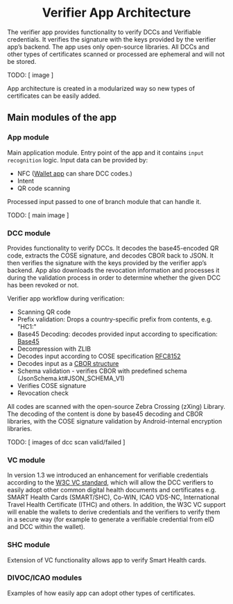 <h1 align="center">
    Verifier App Architecture
</h1>

The verifier app provides functionality to verify DCCs and Verifiable credentials. It verifies the signature with the keys provided by the verifier app’s backend. The app uses only open-source libraries. All DCCs and other types of certificates scanned or processed are ephemeral and will not be stored.

TODO: [ image ]

App architecture is created in a modularized way so new types of certificates can be easily added. 

## Main modules of the app 

### App module

Main application module. Entry point of the app and it contains `input recognition`  logic. 
Input data can be provided by: 

- NFC ([Wallet app](https://github.com/eu-digital-green-certificates/dgca-wallet-app-android) can share DCC codes.)
- Intent 
- QR code scanning

Processed input passed to one of branch module that can handle it.

TODO: [ main image ]

### DCC module

Provides functionality to verify DCCs. It decodes the base45-encoded QR code, extracts the COSE signature, and decodes CBOR back to JSON. It then verifies the signature with the keys provided by the verifier app’s backend.
App also downloads the revocation information and processes it during the validation process in order to determine whether the given DCC has been revoked or not.

Verifier app workflow during verification:
- Scanning QR code
- Prefix validation: Drops a country-specific prefix from contents, e.g. "HC1:"
- Base45 Decoding: decodes provided input according to specification: [Base45](https://datatracker.ietf.org/doc/draft-faltstrom-base45/?include_text=1)
- Decompression with ZLIB
- Decodes input according to COSE specification [RFC8152](https://datatracker.ietf.org/doc/html/rfc8152)
- Decodes input as a [CBOR structure](https://datatracker.ietf.org/doc/html/rfc7049)
- Schema validation - verifies CBOR with predefined schema (JsonSchema.kt#JSON_SCHEMA_V1)
- Verifies COSE signature
- Revocation check

All codes are scanned with the open-source Zebra Crossing (zXing) Library. The decoding of the content is done by base45 decoding and CBOR libraries, with the COSE signature validation by Android-internal encryption libraries.

TODO: [ images of dcc scan valid/failed ]

### VC module

In version 1.3 we introduced an enhancement for verifiable credentials according to the [W3C VC standard](https://www.w3.org/TR/vc-data-model/), which will allow the DCC verifiers to easily adopt other common digital health documents and certificates e.g. SMART Health Cards (SMART/SHC), Co-WIN, ICAO VDS-NC, International Travel Health Certificate (ITHC) and others. In addition, the W3C VC support will enable the wallets to derive credentials and the verifiers to verify them in a secure way (for example to generate a verifiable credential from eID and DCC within the wallet).

### SHC module

Extension of VC functionality allows app to verify Smart Health cards.

### DIVOC/ICAO modules

Examples of how easily app can adopt other types of certificates.